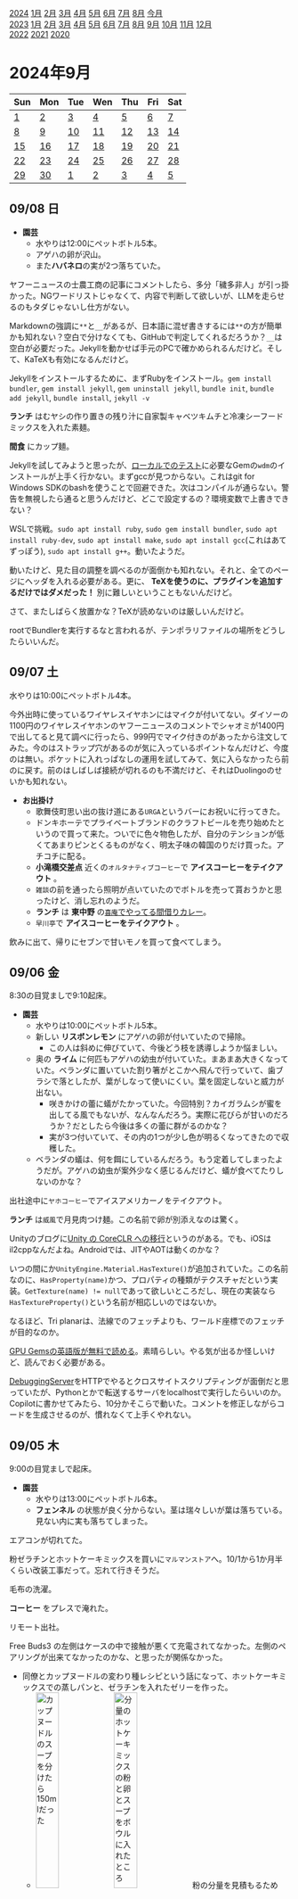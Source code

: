 [2024](README.md#2024) [1月](2024-01.md) [2月](2024-02.md) [3月](2024-03.md) [4月](2024-04.md) [5月](2024-05.md) [6月](2024-06.md) [7月](2024-07.md) [8月](2024-08.md) [今月](2024-09.md)  
[2023](README.md#2023) [1月](2023-01.md) [2月](2023-02.md) [3月](2023-03.md) [4月](2023-04.md) [5月](2023-05.md) [6月](2023-06.md) [7月](2023-07.md) [8月](2023-08.md) [9月](2023-09.md) [10月](2023-10.md) [11月](2023-11.md) [12月](2023-12.md)  
[2022](README.md#2022) [2021](README.md#2021) [2020](README.md#2020)  

2024年9月
=========

|Sun|Mon|Tue|Wen|Thu|Fri|Sat|
|---|---|---|---|---|---|---|
|[1](#0901-日)|[2](#0902-月)|[3](#0903-火)|[4](#0904-水)|[5](#0905-木)|[6](#0906-金)|[7](#0907-土)|
|[8](#0908-日)|[9](#0909-月)|[10](#0910-火)|[11](#0911-水)|[12](#0912-木)|[13](#0913-金)|[14](#0914-土)|
|[15](#0915-日)|[16](#0916-月)|[17](#0917-火)|[18](#0918-水)|[19](#0919-木)|[20](#0920-金)|[21](#0921-土)|
|[22](#0922-日)|[23](#0923-月)|[24](#0924-火)|[25](#0925-水)|[26](#0926-木)|[27](#0927-金)|[28](#0928-土)|
|[29](#0929-日)|[30](#0930-月)|[1](2024-10.md#1001-火)|[2](2024-10.md#1002-水)|[3](2024-10.md#1003-木)|[4](2024-10.md#1004-金)|[5](2024-10.md#1005-土)|

09/08 日
--------

- __園芸__
  - 水やりは12:00にペットボトル5本。
  - アゲハの卵が沢山。
  - また**ハバネロ**の実が2つ落ちていた。

ヤフーニュースの士農工商の記事にコメントしたら、多分「穢多非人」が引っ掛かった。NGワードリストじゃなくて、内容で判断して欲しいが、LLMを走らせるのもタダじゃないし仕方がない。

Markdownの強調に`**`と`__`があるが、日本語に混ぜ書きするには`**`の方が簡単かも知れない？空白で分けなくても、GitHubで判定してくれるだろうか？`__`は空白が必要だった。Jekyllを動かせば手元のPCで確かめられるんだけど。そして、KaTeXも有効になるんだけど。

Jekyllをインストールするために、まずRubyをインストール。`gem install bundler`, `gem install jekyll`, `gem uninstall jekyll`, `bundle init`, `bundle add jekyll`, `bundle install`, `jekyll -v`

__ランチ__ はむヤシの作り置きの残り汁に自家製キャベツキムチと冷凍シーフードミックスを入れた素麺。

__間食__ にカップ麺。

Jekyllを試してみようと思ったが、[ローカルでのテスト](https://docs.github.com/ja/pages/setting-up-a-github-pages-site-with-jekyll/testing-your-github-pages-site-locally-with-jekyll)に必要なGemの`wdm`のインストールが上手く行かない。まずgccが見つからない。これはgit for Windows SDKのbashを使うことで回避できた。次はコンパイルが通らない。警告を無視したら通ると思うんだけど、どこで設定するの？環境変数で上書きできない？

WSLで挑戦。`sudo apt install ruby`, `sudo gem install bundler`, `sudo apt install ruby-dev`, `sudo apt install make`, `sudo apt install gcc`(これはあてずっぽう), `sudo apt install g++`。動いたようだ。

動いたけど、見た目の調整を調べるのが面倒かも知れない。それと、全てのページにヘッダを入れる必要がある。更に、 __TeXを使うのに、プラグインを追加するだけではダメだった！__ 別に難しいということもないんだけど。

さて、またしばらく放置かな？TeXが読めないのは厳しいんだけど。

rootでBundlerを実行するなと言われるが、テンポラリファイルの場所をどうしたらいいんだ。

09/07 土
--------

水やりは10:00にペットボトル4本。

今外出時に使っているワイヤレスイヤホンにはマイクが付いてない。ダイソーの1100円のワイヤレスイヤホンのヤフーニュースのコメントでシャオミが1400円で出してると見て調べに行ったら、999円でマイク付きのがあったから注文してみた。今のはストラップ穴があるのが気に入っているポイントなんだけど、今度のは無い。ポケットに入れっぱなしの運用を試してみて、気に入らなかったら前のに戻す。前のはしばしば接続が切れるのも不満だけど、それはDuolingoのせいかも知れない。

- __お出掛け__
  - 歌舞伎町思い出の抜け道にある`URGA`というバーにお祝いに行ってきた。
  - ドンキホーテでプライベートブランドのクラフトビールを売り始めたというので買って来た。ついでに色々物色したが、自分のテンションが低くてあまりピンとくるものがなく、明太子味の韓国のりだけ買った。アチコチに配る。
  - __小滝橋交差点__ 近くの`オルタナティブコーヒー`で __アイスコーヒーをテイクアウト__ 。
  - `雑談`の前を通ったら照明が点いていたのでボトルを売って貰おうかと思ったけど、消し忘れのようだ。
  - __ランチ__ は __東中野__ の[`喜庵`でやってる間借りカレー](https://www.instagram.com/p/C5L6X40S5g7/)。
  - `早川亭`で __アイスコーヒーをテイクアウト__ 。

飲みに出て、帰りにセブンで甘いモノを買って食べてしまう。

09/06 金
--------

8:30の目覚ましで9:10起床。

- __園芸__
  - 水やりは10:00にペットボトル5本。
  - 新しい __リスボンレモン__ にアゲハの卵が付いていたので掃除。
    - この人は斜めに伸びていて、今後どう枝を誘導しようか悩ましい。
  - 奥の __ライム__ に何匹もアゲハの幼虫が付いていた。まあまあ大きくなっていた。ベランダに置いていた割り箸がとこかへ飛んで行っていて、歯ブラシで落としたが、葉がしなって使いにくい。葉を固定しないと威力が出ない。
    - 咲きかけの蕾に蟻がたかっていた。今回特別？カイガラムシが蜜を出してる風でもないが、なんなんだろう。実際に花びらが甘いのだろうか？だとしたら今後は多くの蕾に群がるのかな？
    - 実が3つ付いていて、その内の1つが少し色が明るくなってきたので収穫した。
  - ベランダの蟻は、何を餌にしているんだろう。もう定着してしまったようだが。アゲハの幼虫が案外少なく感じるんだけど、蟻が食べてたりしないのかな？

出社途中に`ヤホコーヒー`でアイスアメリカーノをテイクアウト。

__ランチ__ は`威風`で月見肉つけ麺。この名前で卵が別添えなのは驚く。

Unityのブログに[Unity の CoreCLR への移行](https://unity.com/ja/blog/engine-platform/porting-unity-to-coreclr)というのがある。でも、iOSはil2cppなんだよね。Androidでは、JITやAOTは動くのかな？

いつの間にか`UnityEngine.Material.HasTexture()`が追加されていた。この名前なのに、`HasProperty(name)`かつ、プロパティの種類がテクスチャだという実装。`GetTexture(name) != null`であって欲しいところだし、現在の実装なら`HasTextureProperty()`という名前が相応しいのではないか。

なるほど、Tri planarは、法線でのフェッチよりも、ワールド座標でのフェッチが目的なのか。

[GPU Gemsの英語版が無料で読める](https://developer.nvidia.com/gpugems/gpugems/contributors)。素晴らしい。やる気が出るか怪しいけど、読んでおく必要がある。

[DebuggingServer](2024-08.md#0828-debugging-server)をHTTPでやるとクロスサイトスクリプティングが面倒だと思っていたが、Pythonとかで転送するサーバをlocalhostで実行したらいいのか。Copilotに書かせてみたら、10分かそこらで動いた。コメントを修正しながらコードを生成させるのが、慣れなくて上手くやれない。



09/05 木
--------

9:00の目覚ましで起床。

- __園芸__
  - 水やりは13:00にペットボトル6本。
  - __フェンネル__ の状態が良く分からない。茎は瑞々しいが葉は落ちている。見ない内に実も落ちてしまった。

エアコンが切れてた。

粉ゼラチンとホットケーキミックスを買いに`マルマンストア`へ。10/1から1か月半くらい改装工事だって。忘れて行きそうだ。

毛布の洗濯。

__コーヒー__ をプレスで淹れた。

リモート出社。

Free Buds3 の左側はケースの中で接触が悪くて充電されてなかった。左側のペアリングが出来てなかったのかな、と思ったが関係なかった。

- 同僚とカップヌードルの変わり種レシピという話になって、ホットケーキミックスでの蒸しパンと、ゼラチンを入れたゼリーを作った。
  - <img src='images/%E5%86%99%E7%9C%9F%202024%2D09%2D05%2013%2027%2038.jpg' alt='カップヌードルのスープを分けたら150mlだった' width='30%'> <img src='images/%E5%86%99%E7%9C%9F%202024%2D09%2D05%2013%2030%2056.jpg' alt='分量のホットケーキミックスの粉と卵とスープをボウルに入れたところ' width='30%'> 粉の分量を見積もるために、時間通りに作ってスープの分量を量ると150mlだった。粉が225g必要ということになる。
    - <img src='images/%E5%86%99%E7%9C%9F%202024%2D09%2D05%2013%2034%2001.jpg' alt='混ぜだ粉と麺をカップに戻したところ' width='30%'> カップに入りきらない。余った分はグラシン紙でカップケーキにした。
    - 全然美味しくない。
    - <img src='images/%E5%86%99%E7%9C%9F%202024%2D09%2D05%2013%2045%2001.jpg' alt='出来上がりは膨らみが悪い' width='30%'> あんまり膨らまずに詰まった感じになった。背が高いから仕方がないと思っていたけど、カップケーキのほうも詰まってる。もっと加熱して内部で沸騰させるべきだった？それとも暑いスープでミックス粉を溶いたこと自体が良くなかった？
  - <img src='images/%E5%86%99%E7%9C%9F%202024%2D09%2D05%2013%2018%2022.jpg' alt='ゼラチンとカップヌードル' width='30%'> ゼリーはかなり麺が水分を吸った。当たり前だね。急冷が必要だった。それと、ゼラチンは温度が高過ぎるとタンパク質が変性して固まりにくくなるそうなので、50°C程度まで急冷してから粉ゼラチンを入れて、すぐに氷水に入れるとか冷蔵庫に入れるべきだった。
    - <img src='images/%E5%86%99%E7%9C%9F%202024%2D09%2D05%2017%2049%2038.jpg' alt='かなり水分を吸って膨らんで液面が見えないカップヌードルゼリー' width='30%'> 冷蔵庫から出してみたら、全くゼリー面が見えず不安。
    - <img src='images/%E5%86%99%E7%9C%9F%202024%2D09%2D05%2017%2051%2003.jpg' alt='ひっくり返して容器から出しても型崩れしないカップヌードルゼリー' width='30%'> ゼリーを器から剥がすために端を入れてみると、ゼリーが固まっているような手ごたえがあり、期待を持つ。
    - <img src='images/%E5%86%99%E7%9C%9F%202024%2D09%2D05%2017%2052%2005.jpg' alt='カットしたカップヌードルゼリー' width='30%'> カットすると、見た目はゼリーっぽく見えないが、包丁を入れる感触はゼリーっぽい。食感もいくらかゼリーというか、少し硬い感じはある。
    - この見た目と食感だと、単なるタンパク質(コラーゲン)多めのカップヌードル。カップに戻してカレースプーンで食べた。
    - 案外美味しいかも知れない。
      - 単に伸びた冷たいカップヌードルが美味しい可能性はある。最後の半分はレンチンしたんだけど、味変したせいかもしれないけど、冷たい方が良かった。

卵を入れて湯煎して、プリンというか茶碗蒸しができるかも知れない。

ブレーカーが落ちた。乾燥機を使っている間に料理をしてはいけない。除湿器も少し関係あるかな？エアコン切るのは無理でしょ。こういう時のために無停電電源装置を買ったのに、まだNASに繋いでないどころか箱も開けてない。

__ランチ__ は蒸しパン半分と作り置き。キムチ塩辛い。

__間食__ に蒸しパンの残り。レンジで強めに再加熱したら、水分が飛んで食べやすくはなった。

毛布の乾燥が全然終わらないな、と思っていたら、ブレーカーが落ちた時にはまだ脱水が終わっていなかったようだ。

__東中野__ で友達の誕生日に仲の良い飲み屋で寿司ケーキを作って貰ってプレゼント。

09/04 水
--------

目覚ましなしで8:00に起床。

- __園芸__
  - 水やりは10:00にペットボトル5本。
  - <img src='images/%E5%86%99%E7%9C%9F%202024%2D09%2D04%209%2045%2031.jpg' alt='ひこばえだらけの白加賀の木' width='30%'> __白加賀__ の良く分からない下の方からやたら生えている枝が邪魔なので切った。まだ葉っぱが付いてるのもあったけど。上の葉は落ちてる。上が見込みが無いと思って下から頑張ってたのかな？上はカレーリーフと雑草に絡まれてた。
  - <img src='images/%E5%86%99%E7%9C%9F%202024%2D09%2D04%209%2048%2051.jpg' alt='落果したハバネロの実' width='30%'> __ハバネロ__ が4つ落果していた。2つは痛んでいたから捨てた。
  - <img src='images/%E5%86%99%E7%9C%9F%202024%2D09%2D04%209%2056%2046.jpg' alt='小さなライムの実' width='30%'> 手前の __ライム__ の実が膨らみ始めたが、今回はちゃんと大きくなるのだろうか。

__コーヒー__ をウェーブフィルターで淹れた。お湯が落ちるのが早過ぎる。もう少し細めに挽くべきらしい。

早く起きたから何かしたかったけど、ダラダラしてる間に10:00。

09/03 火
--------

8:00の目覚ましを9:00に掛け直して、さらに9:30に掛け直して起床。

- __園芸__
  - 水やりは10:00にペットボトル1本。ホップだけ。
  - __山椒__ がまた調子悪い。水のやり過ぎかな？病気もありそう？

__コーヒー__ を円錐フィルターで淹れた。

リモート出社。

間違えて無料体験登録したらしいAmazon Music Unlimitedだけど、職場で`黒夢`自宅で`コブクロ`を聞いていたのが、同期してくれるようになった。他のアーティストの曲が混ざるのも悪くないと思っていたのでPrimeモードにする設定を探したが見当たらなかった。プレイリストについてはそういうモードやチャンネルがあってもいいと思うが、まあ、混ざらないのも悪くない。

スマホの通知がWindowsに届くようにしたけど、Apple Watchにも来てるのが来るだけなので意味がない気がする。今のところ、そんなに邪魔にも感じてないけど。

昨日職場でpushし忘れた変更があるようで、昼から出社する。

Free Buds3の左はやっぱり聞こえない。これ、充電が30分程度しかもたないので、片方しかないとそこで終了。かわりばんこに充電出来ない。不便。

出社途中に`スタバ`でラテ2ショット追加と、海老アボカドカンパーニュサンドをテイクアウト。間違えてフードチケットにしちゃったポイントのを消費するためのパン。モバイルオーダーで温めてくれるように注文したんだけど冷めてた。温めると美味しくないから親切で？それとも受け取りまでに時間が掛かり過ぎた？

__ランチ__ は`オーケーストア`のサラダとカップ麺。

Riderにパッチのファイルをドロップしたら適用してくれて便利だが、プレビューが見れない。

僕はお辞儀の絵文字`🙇`を多用する。性別無しを使うか男性を使うか決めかねている。

性別のある絵文字をスマホで入力するときに、3つ並んでいるのがどれがどれなのか分からない。デフォルトを設定できるといいのに。

昨日の16面体は8面体でいいんじゃないか？ミラーで4枚にしたら、4つの角を真ん中に折り返して、合わせ目を膨らませる。

帰りに`湯浅`で __晩酌__ 。食べログの評価の高い店。評判のいいおすすめコースを注文した。税込み2420円はかなりお得。刺し盛4品となっているが、10くらいありそう。生海苔が入っているのも楽しい。次はお疲れ様コースを食べたい。

不動産屋さんから、大家さんがエアコンを替えてくれるとの連絡があった。掃除しないと。

09/02 月
--------

8:00の目覚ましを8:30に掛け直して9:10起床。

- __園芸__
  - 水やりは10:00にペットボトル6本。
  - アゲハの幼虫を掃除。

湿度は50%ちょい。エアコンの結露は仕方がないか。

大和証券にログインできない。

快晴。だが湿度が高くて不快。

出社途中に`ヤホコーヒー`で __アイスコーヒーをテイクアウト__ 。ケニヤ。

__ランチ__ は`アパホテル`の __ビュッフェ__。東急ステイのビュッフェよりも野菜を盛りやすい。ナスとオクラの煮浸しが美味しかった。2皿目の時に取るのを忘れたが、茶碗一杯取っても良かった。

`北参道ロースタリー`で __水出しコーヒーをテイクアウト__ 。

C#で先祖の特定のクラスのメソッドを指定して呼ぶ文法が無いのは不便。

Unityの`MaterialEditor.GetMaterialProperty()`で、見つからなかったときにnullではなく無効なオブジェクトを返す。どういうのを返すのかドキュメントに無いのは良くない。

Unityがシェーダのプロパティ名をアンダースコアで始めるのは、数字始まりの名前を使えるという利点もある。シェーダグラフでは考えずに名前を付けることが出来て嬉しいかも。C++の命名規則のベンダー予約みたいなものかどうかについては情報が無い。

[Use Tri-Planar Texture Mapping for Better Terrain](https://gamedevelopment.tutsplus.com/use-tri-planar-texture-mapping-for-better-terrain--gamedev-13821a) というのを見つけた。4角形をミラーさせて4枚つなげて三角に折ったものを45度回転して組み合わせて16面体に出来ないかな？そのUVの計算が簡単にできるかどうかはまだ考えてないんだけど。

- __晩酌__ は __田町__ の液を出てすぐの立ち飲み `やまとや`。
  - 他の人の注文したもつ焼き5本盛り合わせのネギ塩のネギ塩の量が凄かった。今度試したい。
  - 雷門サワーというライムとレモンを合わせたサワーというのがあって試したかったが、甘そうだし、タイミングが合わなかった。
  - ランチも多めだったし、お腹一杯。

09/01 日
--------

水やりは忘れた。大丈夫だと思いたいが、大して雨降ってないんだよね。

__ランチ__ は通販の喜多方ラーメンを2玉。スープを余らせて、適当な時に使いたい。2玉を湯切りせずに使ったからか、昨日よりもボヤけた味。

__晩飯__ はラーメンの残り汁でワカメと豆腐と冷凍シーフードミックスを煮たもの。

注文した温湿度計が届いた。

この週末も、コーディングしなかった。

やっと日記が追いついた。

__東中野__ へ飲みに行った帰りにサミットでチューブニンニクとラーメンスープを買って、ついでに半額の総菜を買って食べてしまう。魚のあら煮が安い。

久しぶりに`Wordament`で遊んで、気付いたら3時間経過してた。

